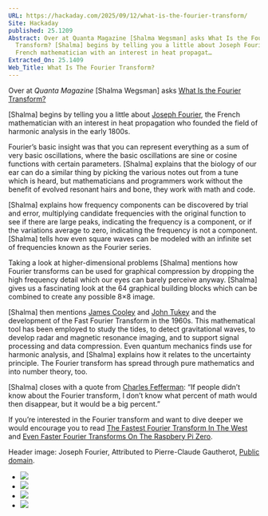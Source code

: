 ```yaml
---
URL: https://hackaday.com/2025/09/12/what-is-the-fourier-transform/
Site: Hackaday
published: 25.1209
Abstract: Over at Quanta Magazine [Shalma Wegsman] asks What Is the Fourier
  Transform? [Shalma] begins by telling you a little about Joseph Fourier, the
  French mathematician with an interest in heat propagat…
Extracted_On: 25.1409
Web_Title: What Is The Fourier Transform?
---
```


Over at _Quanta Magazine_ [Shalma Wegsman] asks [What Is the Fourier Transform?](https://www.quantamagazine.org/what-is-the-fourier-transform-20250903/)

[Shalma] begins by telling you a little about [Joseph Fourier](https://en.wikipedia.org/wiki/Joseph_Fourier), the French mathematician with an interest in heat propagation who founded the field of harmonic analysis in the early 1800s.

Fourier’s basic insight was that you can represent everything as a sum of very basic oscillations, where the basic oscillations are sine or cosine functions with certain parameters. [Shalma] explains that the biology of our ear can do a similar thing by picking the various notes out from a tune which is heard, but mathematicians and programmers work without the benefit of evolved resonant hairs and bone, they work with math and code.

[Shalma] explains how frequency components can be discovered by trial and error, multiplying candidate frequencies with the original function to see if there are large peaks, indicating the frequency is a component, or if the variations average to zero, indicating the frequency is not a component. [Shalma] tells how even square waves can be modeled with an infinite set of frequencies known as the Fourier series.

Taking a look at higher-dimensional problems [Shalma] mentions how Fourier transforms can be used for graphical compression by dropping the high frequency detail which our eyes can barely perceive anyway. [Shalma] gives us a fascinating look at the 64 graphical building blocks which can be combined to create any possible 8×8 image.

[Shalma] then mentions [James Cooley](https://en.wikipedia.org/wiki/James_Cooley) and [John Tukey](https://en.wikipedia.org/wiki/John_Tukey) and the development of the Fast Fourier Transform in the 1960s. This mathematical tool has been employed to study the tides, to detect gravitational waves, to develop radar and magnetic resonance imaging, and to support signal processing and data compression. Even quantum mechanics finds use for harmonic analysis, and [Shalma] explains how it relates to the uncertainty principle. The Fourier transform has spread through pure mathematics and into number theory, too.

[Shalma] closes with a quote from [Charles Fefferman](https://en.wikipedia.org/wiki/Charles_Fefferman): “If people didn’t know about the Fourier transform, I don’t know what percent of math would then disappear, but it would be a big percent.”

If you’re interested in the Fourier transform and want to dive deeper we would encourage you to read [The Fastest Fourier Transform In The West](https://hackaday.com/2022/11/23/the-fastest-fourier-transform-in-the-west/) and [Even Faster Fourier Transforms On The Raspbery Pi Zero](https://hackaday.com/2021/09/22/even-faster-fourier-transforms-on-the-raspbery-pi-zero/).

Header image: Joseph Fourier, Attributed to Pierre-Claude Gautherot, [Public domain](https://commons.wikimedia.org/wiki/File:Fourier_in_his_coat_of_prefect.jpg).

- [_![](https://hackaday.com/wp-content/themes/hackaday-2/img/share_face.png)_](https://www.facebook.com/sharer/sharer.php?u=https%3A%2F%2Fhackaday.com%2F2025%2F09%2F12%2Fwhat-is-the-fourier-transform%2F)
- [_![](https://hackaday.com/wp-content/themes/hackaday-2/img/share_twitter.png)_](https://twitter.com/intent/tweet?text=What%20Is%20The%20Fourier%20Transform?%20via%20@hackaday&url=https://hackaday.com/2025/09/12/what-is-the-fourier-transform/)
- [_![](https://hackaday.com/wp-content/themes/hackaday-2/img/share_in.png)_](https://www.linkedin.com/shareArticle?url=https%3A%2F%2Fhackaday.com%2F2025%2F09%2F12%2Fwhat-is-the-fourier-transform%2F)
- [_![](https://hackaday.com/wp-content/themes/hackaday-2/img/share_mail1.png)_](mailto:?subject=What+Is+The+Fourier+Transform%3F%20|%20Hackaday&body=https%3A%2F%2Fhackaday.com%2F2025%2F09%2F12%2Fwhat-is-the-fourier-transform%2F)